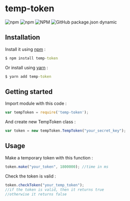 # temp-token
![npm](https://img.shields.io/npm/v/temp-token)
![npm](https://img.shields.io/npm/dt/temp-token)
![NPM](https://img.shields.io/npm/l/temp-token)
![GitHub package.json dynamic](https://img.shields.io/github/package-json/keywords/EvilBrain/temp-token)

## Installation
Install it using [npm](https://www.npmjs.com/package/temp-token) :
```cmd
$ npm install temp-token
```
Or install using [yarn](https://yarnpkg.com/package/temp-token) :
```cmd
$ yarn add temp-token
```
## Getting started
Import module with this code :
```js
var tempToken = require('temp-token');
```
And create new TempToken class :
```js
var token = new tempToken.TempToken("your_secret_key");
```
## Usage
Make a temporary token with this function :
```js
token.make("your_token", 1800000); //time in ms
```
Check the token is valid :
```js
token.checkToken("your_temp_token");
//if the token is valid, then it returns true
//otherwise it returns false
```